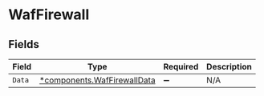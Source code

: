 # WafFirewall


## Fields

| Field                                                                     | Type                                                                      | Required                                                                  | Description                                                               |
| ------------------------------------------------------------------------- | ------------------------------------------------------------------------- | ------------------------------------------------------------------------- | ------------------------------------------------------------------------- |
| `Data`                                                                    | [*components.WafFirewallData](../../models/components/waffirewalldata.md) | :heavy_minus_sign:                                                        | N/A                                                                       |
